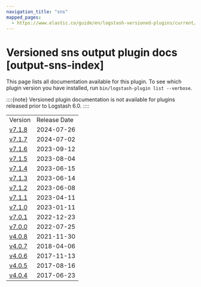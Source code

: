 ```yaml
---
navigation_title: "sns"
mapped_pages:
  - https://www.elastic.co/guide/en/logstash-versioned-plugins/current/output-sns-index.html
---
```


# Versioned sns output plugin docs [output-sns-index]


This page lists all documentation available for this plugin.  To see which plugin version you have installed, run `bin/logstash-plugin list --verbose`.

::::{note}
Versioned plugin documentation is not available for plugins released prior to Logstash 6.0.
::::


|     |     |
| --- | --- |
| Version | Release Date |
| [v7.1.8](v7-1-8-plugins-outputs-sns.md) | 2024-07-26 |
| [v7.1.7](v7-1-7-plugins-outputs-sns.md) | 2024-07-02 |
| [v7.1.6](v7-1-6-plugins-outputs-sns.md) | 2023-09-12 |
| [v7.1.5](v7-1-5-plugins-outputs-sns.md) | 2023-08-04 |
| [v7.1.4](v7-1-4-plugins-outputs-sns.md) | 2023-06-15 |
| [v7.1.3](v7-1-3-plugins-outputs-sns.md) | 2023-06-14 |
| [v7.1.2](v7-1-2-plugins-outputs-sns.md) | 2023-06-08 |
| [v7.1.1](v7-1-1-plugins-outputs-sns.md) | 2023-04-11 |
| [v7.1.0](v7-1-0-plugins-outputs-sns.md) | 2023-01-11 |
| [v7.0.1](v7-0-1-plugins-outputs-sns.md) | 2022-12-23 |
| [v7.0.0](v7-0-0-plugins-outputs-sns.md) | 2022-07-25 |
| [v4.0.8](v4-0-8-plugins-outputs-sns.md) | 2021-11-30 |
| [v4.0.7](v4-0-7-plugins-outputs-sns.md) | 2018-04-06 |
| [v4.0.6](v4-0-6-plugins-outputs-sns.md) | 2017-11-13 |
| [v4.0.5](v4-0-5-plugins-outputs-sns.md) | 2017-08-16 |
| [v4.0.4](v4-0-4-plugins-outputs-sns.md) | 2017-06-23 |

















